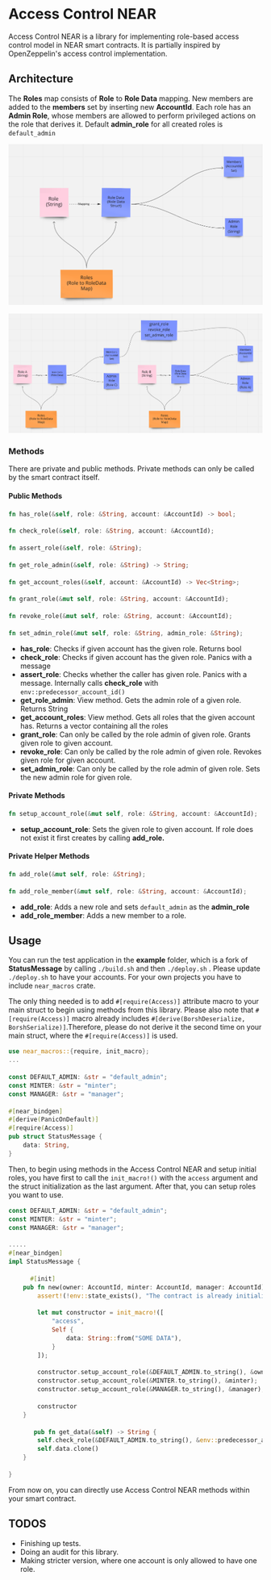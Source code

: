 # Access Control NEAR

Access Control NEAR is a library for implementing role-based access control model in NEAR smart contracts. It is partially inspired by OpenZeppelin's access control implementation. 

## Architecture

The **Roles** map consists of **Role** to **Role Data** mapping. New members are added to the **members** set by inserting new **AccountId**. Each role has an **Admin Role**, whose members are allowed to perform privileged actions on the role that derives it. Default **admin_role** for all created roles is `default_admin` 

![diagram1.png](https://github.com/timurguvenkaya/near-rust-macros-library/blob/master/src/access_control_near/images/diagram1.png) 

![diagram2.png](https://github.com/timurguvenkaya/near-rust-macros-library/blob/master/src/access_control_near/images/diagram2.png)

### Methods

There are private and public methods. Private methods can only be called by the smart contract itself.

#### Public Methods

```rust
fn has_role(&self, role: &String, account: &AccountId) -> bool;

fn check_role(&self, role: &String, account: &AccountId);

fn assert_role(&self, role: &String);

fn get_role_admin(&self, role: &String) -> String;

fn get_account_roles(&self, account: &AccountId) -> Vec<String>;

fn grant_role(&mut self, role: &String, account: &AccountId);

fn revoke_role(&mut self, role: &String, account: &AccountId);

fn set_admin_role(&mut self, role: &String, admin_role: &String);

```

- **has_role**: Checks if given account has the given role. Returns bool
- **check_role**: Checks if given account has the given role. Panics with a message
- **assert_role**: Checks whether the caller has given role. Panics with a message. Internally calls **check_role** with `env::predecessor_account_id()`
- **get_role_admin**: View method. Gets the admin role of a given role. Returns String
- **get_account_roles**: View method. Gets all roles that the given account has. Returns a vector containing all the roles
- **grant_role**: Can only be called by the role admin of given role. Grants given role to given account.
- **revoke_role**: Can only be called by the role admin of given role. Revokes given role for given account.
- **set_admin_role**:  Can only be called by the role admin of given role. Sets the new admin role for given role.


#### Private Methods

```rust
fn setup_account_role(&mut self, role: &String, account: &AccountId);
```

- **setup_account_role**: Sets the given role to given account. If role does not exist it first creates by calling **add_role.**

#### Private Helper Methods

```rust
fn add_role(&mut self, role: &String);

fn add_role_member(&mut self, role: &String, account: &AccountId);
```

- **add_role**: Adds a new role and sets `default_admin` as the **admin_role**
- **add_role_member**: Adds a new member to a role.

## Usage

You can run the test application in the **example** folder, which is a fork of **StatusMessage** by calling `./build.sh` and then `./deploy.sh` . Please update `./deploy.sh` to have your accounts. For your own projects you have to include `near_macros` crate.

The only thing needed is to add `#[require(Access)]` attribute macro to your main struct to begin using methods from this library. Please also note that `#[require(Access)]`  macro already includes `#[derive(BorshDeserialize, BorshSerialize)]`.Therefore, please do not derive it the second time on your main struct, where the `#[require(Access)]` is used. 

```rust
use near_macros::{require, init_macro};
...

const DEFAULT_ADMIN: &str = "default_admin";
const MINTER: &str = "minter";
const MANAGER: &str = "manager";

#[near_bindgen]
#[derive(PanicOnDefault)]
#[require(Access)]
pub struct StatusMessage {
    data: String,
}
```

Then, to begin using methods in the Access Control NEAR and setup initial roles, you have first to call the `init_macro!()`  with the `access` argument and the struct initialization as the last argument. After that, you can setup roles you want to use. 

```rust
const DEFAULT_ADMIN: &str = "default_admin";
const MINTER: &str = "minter";
const MANAGER: &str = "manager";

.....
#[near_bindgen]
impl StatusMessage {

      #[init]
    pub fn new(owner: AccountId, minter: AccountId, manager: AccountId) -> Self {
        assert!(!env::state_exists(), "The contract is already initialized.");

        let mut constructor = init_macro!([
            "access",
            Self {
                data: String::from("SOME DATA"),
            }
        ]);

        constructor.setup_account_role(&DEFAULT_ADMIN.to_string(), &owner);
        constructor.setup_account_role(&MINTER.to_string(), &minter);
        constructor.setup_account_role(&MANAGER.to_string(), &manager);

        constructor
    }

       pub fn get_data(&self) -> String {
        self.check_role(&DEFAULT_ADMIN.to_string(), &env::predecessor_account_id());
        self.data.clone()
    }

}
```

From now on, you can directly use Access Control NEAR methods within your smart contract. 

## TODOS

- Finishing up tests.
- Doing an audit for this library.
- Making stricter version, where one account is only allowed to have one role.
